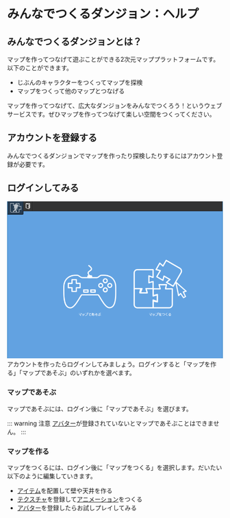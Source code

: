 # みんなでつくるダンジョン：ヘルプ

## みんなでつくるダンジョンとは？
マップを作ってつなげて遊ぶことができる2次元マッププラットフォームです。
以下のことができます。

- じぶんのキャラクターをつくってマップを探検
- マップをつくって他のマップとつなげる

マップを作ってつなげて、広大なダンジョンをみんなでつくろう！というウェブサービスです。ぜひマップを作ってつなげて楽しい空間をつくってください。

## アカウントを登録する
みんなでつくるダンジョンでマップを作ったり探検したりするにはアカウント登録が必要です。

## ログインしてみる
![ログイン後の画面](./images/select-play-mode.png)
アカウントを作ったらログインしてみましょう。ログインすると「マップを作る」「マップであそぶ」のいずれかを選べます。

### マップであそぶ
マップであそぶには、ログイン後に「マップであそぶ」を選びます。

::: warning 注意
[アバター](/guide/avatar/)が登録されていないとマップであそぶことはできません。
:::

### マップを作る
マップをつくるには、ログイン後に「マップをつくる」を選択します。だいたい以下のように編集していきます。

- [アイテム](/guide/item/)を配置して壁や天井を作る
- [テクスチャ](/guide/texture/)を登録して[アニメーション](/guide/animation/)をつくる
- [アバター](/guide/avatar/)を登録したらお試しプレイしてみる
